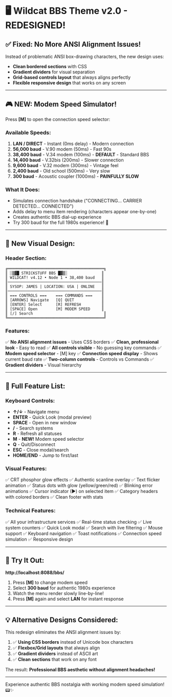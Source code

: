 # 🖥️ Wildcat BBS Theme v2.0 - REDESIGNED!

## ✅ Fixed: No More ANSI Alignment Issues!

Instead of problematic ANSI box-drawing characters, the new design uses:
- **Clean bordered sections** with CSS
- **Gradient dividers** for visual separation
- **Grid-based controls layout** that always aligns perfectly
- **Flexible responsive design** that works on any screen

---

## 🎮 NEW: Modem Speed Simulator!

Press **[M]** to open the connection speed selector:

### Available Speeds:
1. **LAN / DIRECT** - Instant (0ms delay) - Modern connection
2. **56,000 baud** - V.90 modem (50ms) - Fast 90s
3. **38,400 baud** - V.34 modem (100ms) - **DEFAULT** - Standard BBS
4. **14,400 baud** - V.32bis (200ms) - Slower connection
5. **9,600 baud** - V.32 modem (300ms) - Vintage feel
6. **2,400 baud** - Old school (500ms) - Very slow
7. **300 baud** - Acoustic coupler (1000ms) - **PAINFULLY SLOW**

### What It Does:
- Simulates connection handshake ("CONNECTING... CARRIER DETECTED... CONNECTED")
- Adds delay to menu item rendering (characters appear one-by-one)
- Creates authentic BBS dial-up experience
- Try 300 baud for the full 1980s experience! 🐌

---

## 🎨 New Visual Design:

### Header Section:
```
╔══════════════════════════════════════════╗
║ ░▒▓█ STRICKSTUFF BBS █▓▒░               ║
║ WILDCAT! v4.12 • Node 1 • 38,400 baud   ║
║─────────────────────────────────────────║
║ SYSOP: JAMES | LOCATION: USA | ONLINE   ║
║─────────────────────────────────────────║
║ === CONTROLS ===    === COMMANDS ===    ║
║ [ARROWS] Navigate   [Q] QUIT            ║
║ [ENTER] Select      [R] REFRESH         ║
║ [SPACE] Open        [M] MODEM SPEED     ║
║ [/] Search                               ║
╚══════════════════════════════════════════╝
```

### Features:
✅ **No ANSI alignment issues** - Uses CSS borders
✅ **Clean, professional look** - Easy to read
✅ **All controls visible** - No guessing key commands
✅ **Modem speed selector** - [M] key
✅ **Connection speed display** - Shows current baud rate
✅ **Two-column controls** - Controls vs Commands
✅ **Gradient dividers** - Visual hierarchy

---

## 🎯 Full Feature List:

### Keyboard Controls:
- **↑/↓** - Navigate menu
- **ENTER** - Quick Look (modal preview)
- **SPACE** - Open in new window
- **/** - Search systems
- **R** - Refresh all statuses
- **M** - **NEW!** Modem speed selector
- **Q** - Quit/Disconnect
- **ESC** - Close modal/search
- **HOME/END** - Jump to first/last

### Visual Features:
✅ CRT phosphor glow effects
✅ Authentic scanline overlay
✅ Text flicker animation
✅ Status dots with glow (yellow/green/red)
✅ Blinking error animations
✅ Cursor indicator (►) on selected item
✅ Category headers with colored borders
✅ Clean footer with stats

### Technical Features:
✅ All your infrastructure services
✅ Real-time status checking
✅ Live system counters
✅ Quick Look modal
✅ Search with live filtering
✅ Mouse support
✅ Keyboard navigation
✅ Toast notifications
✅ Connection speed simulation
✅ Responsive design

---

## 🚀 Try It Out:

**http://localhost:8088/bbs/**

1. Press **[M]** to change modem speed
2. Select **300 baud** for authentic 1980s experience
3. Watch the menu render slowly line-by-line!
4. Press **[M]** again and select **LAN** for instant response

---

## 💡 Alternative Designs Considered:

This redesign eliminates the ANSI alignment issues by:
1. ✅ **Using CSS borders** instead of Unicode box characters
2. ✅ **Flexbox/Grid layouts** that always align
3. ✅ **Gradient dividers** instead of ASCII art
4. ✅ **Clean sections** that work on any font

The result: **Professional BBS aesthetic without alignment headaches!**

---

Experience authentic BBS nostalgia with working modem speed simulation! 📟✨
